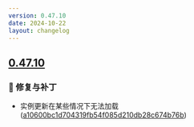 ```yaml
---
version: 0.47.10
date: 2024-10-22
layout: changelog
---
```

## [0.47.10](#0.47.10)
### 🐛 修复与补丁

- 实例更新在某些情况下无法加载 ([a10600bc1d704319fb54f085d210db28c674b76b](https://github.com/Voxelum/x-minecraft-launcher/commit/a10600bc1d704319fb54f085d210db28c674b76b))